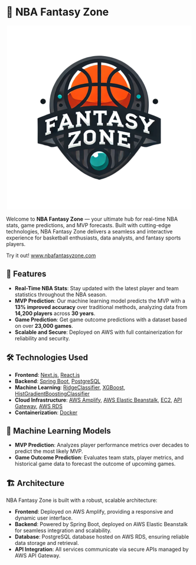 # 🏀 NBA Fantasy Zone

<div align="center">
  <img src="frontend/public/major.png" alt="NBA Fantasy Zone" width="500"/>
</div>

Welcome to **NBA Fantasy Zone** — your ultimate hub for real-time NBA stats, game predictions, and MVP forecasts. Built with cutting-edge technologies, NBA Fantasy Zone delivers a seamless and interactive experience for basketball enthusiasts, data analysts, and fantasy sports players.

Try it out!  www.nbafantasyzone.com

## 🚀 Features

- **Real-Time NBA Stats**: Stay updated with the latest player and team statistics throughout the NBA season.
- **MVP Prediction**: Our machine learning model predicts the MVP with a **13% improved accuracy** over traditional methods, analyzing data from **14,200 players** across **30 years**.
- **Game Prediction**: Get game outcome predictions with a dataset based on over **23,000 games**.
- **Scalable and Secure**: Deployed on AWS with full containerization for reliability and security.

## 🛠️ Technologies Used

- **Frontend**: [Next.js](https://nextjs.org/), [React.js](https://reactjs.org/)
- **Backend**: [Spring Boot](https://spring.io/projects/spring-boot), [PostgreSQL](https://www.postgresql.org/)
- **Machine Learning**: [RidgeClassifier](https://scikit-learn.org/stable/modules/generated/sklearn.linear_model.RidgeClassifier.html), [XGBoost](https://xgboost.readthedocs.io/), [HistGradientBoostingClassifier](https://scikit-learn.org/stable/modules/generated/sklearn.ensemble.HistGradientBoostingClassifier.html)
- **Cloud Infrastructure**: [AWS Amplify](https://aws.amazon.com/amplify/), [AWS Elastic Beanstalk](https://aws.amazon.com/elasticbeanstalk/), [EC2](https://aws.amazon.com/ec2/), [API Gateway](https://aws.amazon.com/api-gateway/), [AWS RDS](https://aws.amazon.com/rds/)
- **Containerization**: [Docker](https://www.docker.com/)

## 🧠 Machine Learning Models

- **MVP Prediction**: Analyzes player performance metrics over decades to predict the most likely MVP.
- **Game Outcome Prediction**: Evaluates team stats, player metrics, and historical game data to forecast the outcome of upcoming games.

## 🏗️ Architecture

NBA Fantasy Zone is built with a robust, scalable architecture:

- **Frontend**: Deployed on AWS Amplify, providing a responsive and dynamic user interface.
- **Backend**: Powered by Spring Boot, deployed on AWS Elastic Beanstalk for seamless integration and scalability.
- **Database**: PostgreSQL database hosted on AWS RDS, ensuring reliable data storage and retrieval.
- **API Integration**: All services communicate via secure APIs managed by AWS API Gateway.
